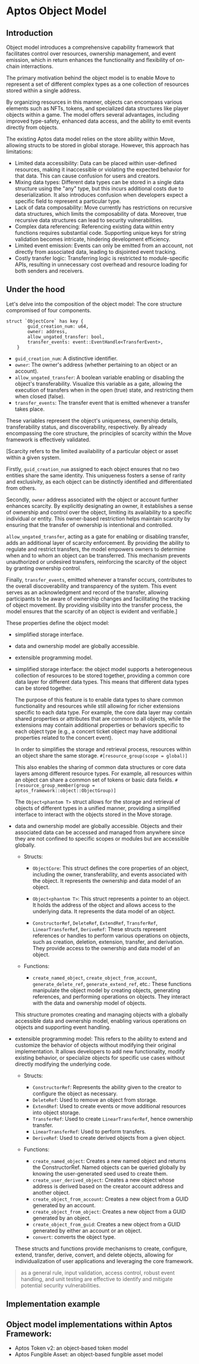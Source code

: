 # Aptos Object Model

## Introduction

Object model introduces a comprehensive capability framework that facilitates control over resources, ownership management, and event emission, which in return enhances the functionality and flexibility of on-chain interractions. 

The primary motivation behind the object model is to enable Move to represent a set of different complex types as a one collection of resources stored within a single address. 

By organizing resources in this manner, objects can encompass various elements such as NFTs, tokens, and specialized data structures like player objects within a game. 
The model offers several advantages, including improved type-safety, enhanced data access, and the ability to emit events directly from objects.

The existing Aptos data model relies on the store ability within Move, allowing structs to be stored in global storage. However, this approach has limitations:
- Limited data accessibility: Data can be placed within user-defined resources, making it inaccessible or violating the expected behavior for that data. This can cause confusion for users and creators.
- Mixing data types: Different data types can be stored in a single data structure using the "any" type, but this incurs additional costs due to deserialization. It also introduces confusion when developers expect a specific field to represent a particular type.
- Lack of data composability: Move currently has restrictions on recursive data structures, which limits the composability of data. Moreover, true recursive data structures can lead to security vulnerabilities.
- Complex data referencing: Referencing existing data within entry functions requires substantial code. Supporting unique keys for string validation becomes intricate, hindering development efficiency.
- Limited event emission: Events can only be emitted from an account, not directly from associated data, leading to disjointed event tracking.
- Costly transfer logic: Transferring logic is restricted to module-specific APIs, resulting in unnecessary cost overhead and resource loading for both senders and receivers.

## Under the hood

Let's delve into the composition of the object model:
The core structure compromised of four components. 

```Move
struct `ObjectCore` has key {
        guid_creation_num: u64,
        owner: address,
        allow_ungated_transfer: bool,
        transfer_events: event::EventHandle<TransferEvent>,
    } 
```

- `guid_creation_num`: A distinctive identifier.
- `owner`: The owner's address (whether pertaining to an object or an account). 
- `allow_ungated_transfer`: A boolean variable enabling or disabling the object's transferability. Visualize this variable as a gate, allowing the execution of transfers when in the open (true) state, and restricting them when closed (false). 
- `transfer_events`: The transfer event that is emitted whenever a transfer takes place. 

These variables represent the object's uniqueness, ownership details, transferability status, and discoverability, respectively. By already encompassing the core structure, the principles of scarcity within the Move framework is effectively validated. 

[Scarcity refers to the limited availability of a particular object or asset within a given system.

Firstly, `guid_creation_num` assigned to each object ensures that no two entities share the same identity. This uniqueness fosters a sense of rarity and exclusivity, as each object can be distinctly identified and differentiated from others.

Secondly, `owner` address associated with the object or account further enhances scarcity. By explicitly designating an owner, it establishes a sense of ownership and control over the object, limiting its availability to a specific individual or entity. This owner-based restriction helps maintain scarcity by ensuring that the transfer of ownership is intentional and controlled.

`allow_ungated_transfer`, acting as a gate for enabling or disabling transfer, adds an additional layer of scarcity enforcement. By providing the ability to regulate and restrict transfers, the model empowers owners to determine when and to whom an object can be transferred. This mechanism prevents unauthorized or undesired transfers, reinforcing the scarcity of the object by granting ownership control.

Finally, `transfer_events`, emitted whenever a transfer occurs, contributes to the overall discoverability and transparency of the system. This event serves as an acknowledgment and record of the transfer, allowing participants to be aware of ownership changes and facilitating the tracking of object movement. By providing visibility into the transfer process, the model ensures that the scarcity of an object is evident and verifiable.]

These properties define the object model:
- simplified storage interface.
- data and ownership model are globally accessible.
- extensible programming model.

- simplified storage interface:
    the object model supports a heterogeneous collection of resources to be stored together, providing a common core data layer for different data types. This means that different data types can be stored together.

    The purpose of this feature is to enable data types to share common functionality and resources while still allowing for richer extensions specific to each data type. For example, the core data layer may contain shared properties or attributes that are common to all objects, while the extensions may contain additional properties or behaviors specific to each object type (e.g., a concert ticket object may have additional properties related to the concert event).

    In order to simplifies the storage and retrieval process, resources within an object share the same storage. 
    `#[resource_group(scope = global)]`
    
    This also enables the sharing of common data structures or core data layers among different resource types. For example, all resources within an object can share a common set of tokens or basic data fields.
    `#[resource_group_member(group = aptos_framework::object::ObjectGroup)]`
    
    The `Object<phantom T>` struct allows for the storage and retrieval of objects of different types in a unified manner, providing a simplified interface to interact with the objects stored in the Move storage.

- data and ownership model are globally accessible.
    Objects and their associated data can be accessed and managed from anywhere since they are not confined to specific scopes or modules but are accessible globally.
    
    - Structs:
        - `ObjectCore`: This struct defines the core properties of an object, including the owner, transferability, and events associated with the object. It represents the ownership and data model of an object.

        - `Object<phantom T>`: This struct represents a pointer to an object. It holds the address of the object and allows access to the underlying data. It represents the data model of an object.

        - `ConstructorRef`, `DeleteRef`, `ExtendRef`, `TransferRef`, `LinearTransferRef`, `DeriveRef`: These structs represent references or handles to perform various operations on objects, such as creation, deletion, extension, transfer, and derivation. They provide access to the ownership and data model of an object.

    - Functions:
        - `create_named_object`, `create_object_from_account`, `generate_delete_ref`, `generate_extend_ref`, etc.: These functions manipulate the object model by creating objects, generating references, and performing operations on objects. They interact with the data and ownership model of objects.

    This structure promotes creating and managing objects with a globally accessible data and ownership model, enabling various operations on objects and supporting event handling.

- extensible programming model:
    This refers to the ability to extend and customize the behavior of objects without modifying their original implementation. It allows developers to add new functionality, modify existing behavior, or specialize objects for specific use cases without directly modifying the underlying code.

    - Structs:
        - `ConstructorRef`: Represents the ability given to the creator to configure the object as necessary.
        - `DeleteRef`: Used to remove an object from storage.
        - `ExtendRef`: Used to create events or move additional resources into object storage.
        - `TransferRef`: Used to create `LinearTransferRef`, hence ownership transfer.
        - `LinearTransferRef`: Used to perform transfers.
        - `DeriveRef`: Used to create derived objects from a given object.
    
    - Functions:
        - `create_named_object`: Creates a new named object and returns the ConstructorRef. Named objects can be queried globally by knowing the user-generated seed used to create them.
        - `create_user_derived_object`: Creates a new object whose address is derived based on the creator account address and another object.
        - `create_object_from_account`: Creates a new object from a GUID generated by an account.
        - `create_object_from_object`: Creates a new object from a GUID generated by an object.
        - `create_object_from_guid`: Creates a new object from a GUID generated by either an account or an object.
        - `convert`: converts the object type.

    These structs and functions provide mechanisms to create, configure, extend, transfer, derive, convert, and delete objects, allowing for individualization of user applications and leveraging the core framework.


> as a general rule, input validation, access control, robust event handling, and unit testing are effective to identify and mitigate potential security vulnerabilities.

## Implementation example


## Object model implementations within Aptos Framework:
- Aptos Token v2: an object-based token model
- Aptos Fungible Asset: an object-based fungible asset model
